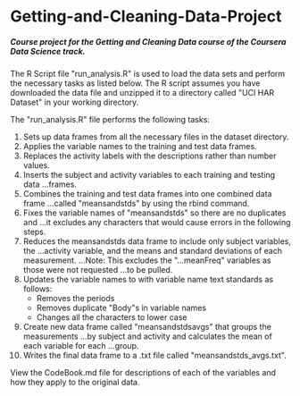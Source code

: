 # Getting-and-Cleaning-Data-Project

##### Course project for the Getting and Cleaning Data course of the Coursera Data Science track.

The R Script file "run_analysis.R" is used to load the data sets and perform
the necessary tasks as listed below. The R script assumes you have downloaded
the data file and unzipped it to a directory called "UCI HAR Dataset" in your
working directory.

The "run_analysis.R" file performs the following tasks:

1. Sets up data frames from all the necessary files in the dataset directory.
2. Applies the variable names to the training and test data frames.
3. Replaces the activity labels with the descriptions rather than number values.
4. Inserts the subject and activity variables to each training and testing data
...frames.
5. Combines the training and test data frames into one combined data frame
...called "meansandstds" by using the rbind command.
6. Fixes the variable names of "meansandstds" so there are no duplicates and
...it excludes any characters that would cause errors in the following steps.
7. Reduces the meansandstds data frame to include only subject variables, the
...activity variable, and the means and standard deviations of each measurement.
...Note: This excludes the "...meanFreq" variables as those were not requested
...to be pulled.
8. Updates the variable names to with variable name text standards as follows:
	* Removes the periods
	* Removes duplicate "Body"s in variable names
	* Changes all the characters to lower case
9. Create new data frame called "meansandstdsavgs" that groups the measurements
...by subject and activity and calculates the mean of each variable for each
...group.
10. Writes the final data frame to a .txt file called "meansandstds_avgs.txt".


View the CodeBook.md file for descriptions of each of the variables and how
they apply to the original data.